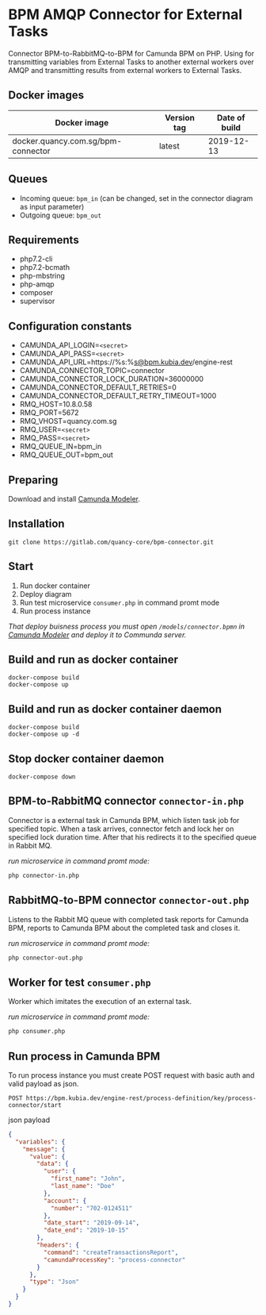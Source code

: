 #  BPM AMQP Connector for External Tasks 
Connector BPM-to-RabbitMQ-to-BPM for Camunda BPM on PHP. Using for transmitting variables from External Tasks to another external workers over AMQP and transmitting results from external workers to External Tasks.

## Docker images
| Docker image | Version tag | Date of build |
| --- | --- | --- |
| docker.quancy.com.sg/bpm-connector | latest | 2019-12-13 |

## Queues
- Incoming queue: `bpm_in` (can be changed, set in the connector diagram as input parameter)
- Outgoing queue: `bpm_out`

## Requirements
- php7.2-cli
- php7.2-bcmath
- php-mbstring
- php-amqp
- composer
- supervisor

## Configuration constants
- CAMUNDA_API_LOGIN=`<secret>`
- CAMUNDA_API_PASS=`<secret>`
- CAMUNDA_API_URL=https://%s:%s@bpm.kubia.dev/engine-rest
- CAMUNDA_CONNECTOR_TOPIC=connector
- CAMUNDA_CONNECTOR_LOCK_DURATION=36000000
- CAMUNDA_CONNECTOR_DEFAULT_RETRIES=0
- CAMUNDA_CONNECTOR_DEFAULT_RETRY_TIMEOUT=1000
- RMQ_HOST=10.8.0.58
- RMQ_PORT=5672
- RMQ_VHOST=quancy.com.sg
- RMQ_USER=`<secret>`
- RMQ_PASS=`<secret>`
- RMQ_QUEUE_IN=bpm_in
- RMQ_QUEUE_OUT=bpm_out

## Preparing
Download and install [Camunda Modeler](https://camunda.com/download/modeler/).

## Installation
```
git clone https://gitlab.com/quancy-core/bpm-connector.git
```

## Start
1. Run docker container
2. Deploy diagram
3. Run test microservice `consumer.php` in command promt mode
4. Run process instance

_That deploy buisness process you must open `/models/connector.bpmn` in [Camunda Modeler](https://camunda.com/download/modeler/) and deploy it to Communda server._

## Build and run as docker container
```
docker-compose build
docker-compose up
```

## Build and run as docker container daemon
```
docker-compose build
docker-compose up -d
```

## Stop docker container daemon
```
docker-compose down
```

## BPM-to-RabbitMQ connector `connector-in.php`
Connector is a external task in Camunda BPM, which listen task job for specified topic.
When a task arrives, connector fetch and lock her on specified lock duration time.
After that his redirects it to the specified queue in Rabbit MQ.

_run microservice in command promt mode:_
```bash
php connector-in.php
```

## RabbitMQ-to-BPM connector `connector-out.php`
Listens to the Rabbit MQ queue with completed task reports for Camunda BPM,
reports to Camunda BPM about the completed task and closes it.

_run microservice in command promt mode:_
```bash
php connector-out.php
```

## Worker for test `consumer.php`
Worker which imitates the execution of an external task.

_run microservice in command promt mode:_
```bash
php consumer.php
```

## Run process in Camunda BPM
To run process instance you must create POST request with basic auth and valid payload as json.

```
POST https://bpm.kubia.dev/engine-rest/process-definition/key/process-connector/start
```

json payload
```json
{
  "variables": {
    "message": {
      "value": {
        "data": {
          "user": {
            "first_name": "John",
            "last_name": "Doe"
          },
          "account": {
            "number": "702-0124511"
          },
          "date_start": "2019-09-14",
          "date_end": "2019-10-15"
        },
        "headers": {
          "command": "createTransactionsReport",
          "camundaProcessKey": "process-connector"
        }
      },
      "type": "Json"
    }
  }
}
```
